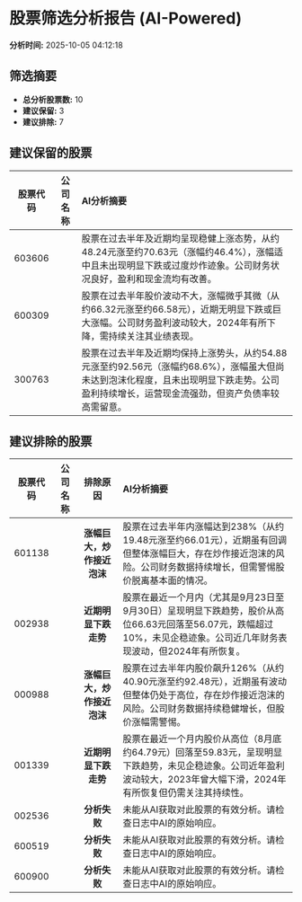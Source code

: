 # 股票筛选分析报告 (AI-Powered)

**分析时间:** 2025-10-05 04:12:18

## 筛选摘要

- **总分析股票数:** 10
- **建议保留:** 3
- **建议排除:** 7

## 建议保留的股票

| 股票代码 | 公司名称 | AI分析摘要 |
|:---:|:---:|:---|
| 603606 |  | 股票在过去半年及近期均呈现稳健上涨态势，从约48.24元涨至约70.63元（涨幅约46.4%），涨幅适中且未出现明显下跌或过度炒作迹象。公司财务状况良好，盈利和现金流均有改善。 |
| 600309 |  | 股票在过去半年股价波动不大，涨幅微乎其微（从约66.32元涨至约66.58元），近期无明显下跌或巨大涨幅。公司财务盈利波动较大，2024年有所下降，需持续关注其业绩表现。 |
| 300763 |  | 股票在过去半年及近期均保持上涨势头，从约54.88元涨至约92.56元（涨幅约68.6%），涨幅虽大但尚未达到泡沫化程度，且未出现明显下跌走势。公司盈利持续增长，运营现金流强劲，但资产负债率较高需留意。 |

## 建议排除的股票

| 股票代码 | 公司名称 | 排除原因 | AI分析摘要 |
|:---:|:---:|:---:|:---|
| 601138 |  | **涨幅巨大，炒作接近泡沫** | 股票在过去半年内涨幅达到238%（从约19.48元涨至约66.01元），近期虽有回调但整体涨幅巨大，存在炒作接近泡沫的风险。公司财务数据持续增长，但需警惕股价脱离基本面的情况。 |
| 002938 |  | **近期明显下跌走势** | 股票在最近一个月内（尤其是9月23日至9月30日）呈现明显下跌趋势，股价从高位66.63元回落至56.07元，跌幅超过10%，未见企稳迹象。公司近几年财务表现波动，但2024年有所恢复。 |
| 000988 |  | **涨幅巨大，炒作接近泡沫** | 股票在过去半年内股价飙升126%（从约40.90元涨至约92.48元），近期虽有波动但整体仍处于高位，存在炒作接近泡沫的风险。公司财务数据持续稳健增长，但股价涨幅需警惕。 |
| 001339 |  | **近期明显下跌走势** | 股票在最近一个月内股价从高位（8月底约64.79元）回落至59.83元，呈现明显下跌趋势，未见企稳迹象。公司近年盈利波动较大，2023年曾大幅下滑，2024年有所恢复但仍需关注其持续性。 |
| 002536 |  | **分析失败** | 未能从AI获取对此股票的有效分析。请检查日志中AI的原始响应。 |
| 600519 |  | **分析失败** | 未能从AI获取对此股票的有效分析。请检查日志中AI的原始响应。 |
| 600900 |  | **分析失败** | 未能从AI获取对此股票的有效分析。请检查日志中AI的原始响应。 |
